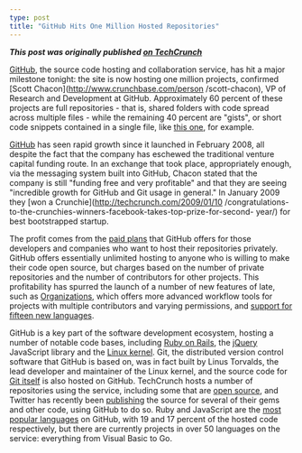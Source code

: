 ```yaml
---
type: post
title: "GitHub Hits One Million Hosted Repositories"
---
```

**_This post was originally published [on TechCrunch](http://techcrunch.com/2010/07/24/github-one-million/)_**

[GitHub](http://github.com), the source code hosting and collaboration
service, has hit a major milestone tonight: the site is now hosting one
million projects, confirmed [Scott Chacon](http://www.crunchbase.com/person
/scott-chacon), VP of Research and Development at GitHub. Approximately 60
percent of these projects are full repositories - that is, shared folders with
code spread across multiple files - while the remaining 40 percent are
"gists", or short code snippets contained in a single file, like [this
one](http://gist.github.com/222182), for example.

[GitHub](http://www.crunchbase.com/company/github) has seen rapid growth since
it launched in February 2008, all despite the fact that the company has
eschewed the traditional venture capital funding route. In an exchange that
took place, appropriately enough, via the messaging system built into GitHub,
Chacon stated that the company is still "funding free and very profitable" and
that they are seeing "incredible growth for GitHub and Git usage in general."
In January 2009 they [won a Crunchie](http://techcrunch.com/2009/01/10
/congratulations-to-the-crunchies-winners-facebook-takes-top-prize-for-second-
year/) for best bootstrapped startup.

The profit comes from the [paid plans](http://github.com/plans) that GitHub
offers for those developers and companies who want to host their repositories
privately. GitHub offers essentially unlimited hosting to anyone who is
willing to make their code open source, but charges based on the number of
private repositories and the number of contributors for other projects. This
profitability has spurred the launch of a number of new features of late, such
as [Organizations](http://github.com/blog/674-introducing-organizations),
which offers more advanced workflow tools for projects with multiple
contributors and varying permissions, and [support for fifteen new
languages](http://github.com/blog/679-github-in-your-language).

GitHub is a key part of the software development ecosystem, hosting a number
of notable code bases, including [Ruby on
Rails](http://github.com/rails/rails), the [jQuery](http://github.com/jquery)
JavaScript library and the [Linux
kernel](http://github.com/mirrors/linux-2.6). Git, the distributed version
control software that GitHub is based on, was in fact built by Linus Torvalds,
the lead developer and maintainer of the Linux kernel, and the source code for
[Git itself](http://github.com/git) is also hosted on GitHub. TechCrunch hosts
a number of repositories using the service, including some that are [open
source](https://github.com/techcrunch), and Twitter has recently been
[publishing](http://twitter.com/about/opensource) the source for several of
their gems and other code, using GitHub to do so. Ruby and JavaScript are the
[most popular languages](http://github.com/languages) on GitHub, with 19 and
17 percent of the hosted code respectively, but there are currently projects
in over 50 languages on the service: everything from Visual Basic to Go.
